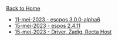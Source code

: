 [Back to Home](https://github.com/denitiawan/electron-react-boilerplate-printthermal/blob/main/README.md)

- [11-mei-2023 - escpos 3.0.0-alpha6](https://github.com/denitiawan/research-electron-react-boilerplate-printthermal/blob/main/research-logs/research-log-12052023.md)
- [15-mei-2023 - espos 2.4.11](https://github.com/denitiawan/research-electron-react-boilerplate-printthermal/blob/main/research-logs/research-log-15052023.md)
- [15-mei-2023 - Driver, Zadig, Recta Host](https://github.com/denitiawan/research-electron-react-boilerplate-printthermal/blob/main/research-logs/research-log-15052023-driverzadigrectahost.md)





